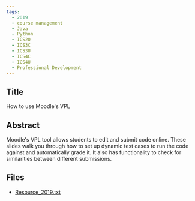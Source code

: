 ```yaml
---
tags:
  - 2019
  - course management
  - Java
  - Python
  - ICS2O
  - ICS3C
  - ICS3U
  - ICS4C
  - ICS4U
  - Professional Development
---
```

    
## Title

How to use Moodle's VPL

## Abstract

Moodle's VPL tool allows students to edit and submit code online. These slides walk you through how to set up dynamic test cases to run the code against and automatically grade it. It also has functionality to check for similarities between different submissions.

## Files

- [Resource_2019.txt](https://www.russellgordon.ca/acse/cemc-cse-resources/resources/2019/Andrew_Smithe/Resource_2019.txt)
